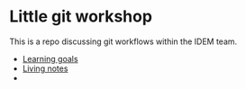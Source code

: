 
# Little git workshop

<!-- badges: start -->
<!-- badges: end -->

This is a repo discussing git workflows within the IDEM team.

- [Learning goals](learning-goals.md)
- [Living notes](living-notes.md)
- 

